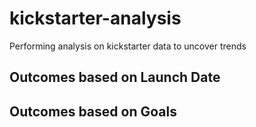 # kickstarter-analysis
Performing analysis on kickstarter data to uncover trends


## Outcomes based on Launch Date


## Outcomes based on Goals

